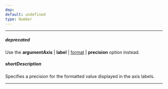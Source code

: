 ```yaml
---
dep: 
default: undefined
type: Number
---
```

---
##### deprecated
Use the **argumentAxis** | **label** | [format](/api-reference/20%20Data%20Visualization%20Widgets/dxPolarChart/1%20Configuration/argumentAxis/label/format.md '/Documentation/ApiReference/Data_Visualization_Widgets/dxPolarChart/Configuration/argumentAxis/label/#format') | **precision** option instead.

##### shortDescription
Specifies a precision for the formatted value displayed in the axis labels.

---
